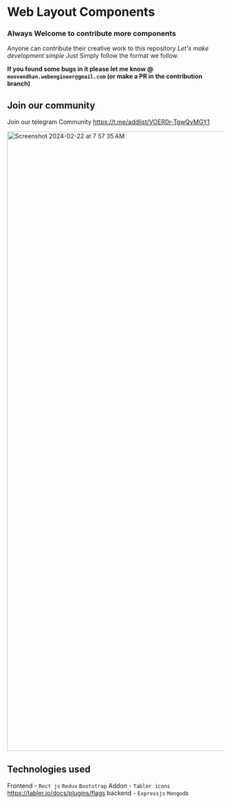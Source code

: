 # Web Layout Components

### Always Welcome to contribute more components

Anyone can contribute their creative work to this repository <i> Let's make development simple </i> Just Simply follow the format we follow. 

**If you found some bugs in it please let me know @ ```moovendhan.webengineer@gmail.com``` (or make a PR in the contribution branch)**

## Join our community

Join our telegram Community
https://t.me/addlist/VOER0r-TgwQyMGY1

<img width="1440" alt="Screenshot 2024-02-22 at 7 57 35 AM" src="https://github.com/agricreation/html-css-js-components/assets/96030910/ca430216-6457-41f6-9762-b46726621327">

## Technologies used

Frontend - ```Rect js```  ```Redux``` ```Bootstrap``` 
Addon - ```Tabler icons``` https://tabler.io/docs/plugins/flags
backend - ```Expressjs``` ```Mongodb```


